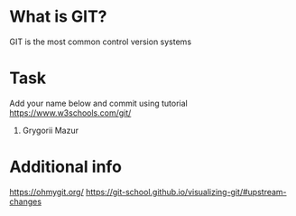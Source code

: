 # What is GIT?
    
GIT is the most common control version systems 

# Task

Add your name below and commit using tutorial https://www.w3schools.com/git/ <br />
1. Grygorii Mazur

# Additional info
https://ohmygit.org/
https://git-school.github.io/visualizing-git/#upstream-changes


